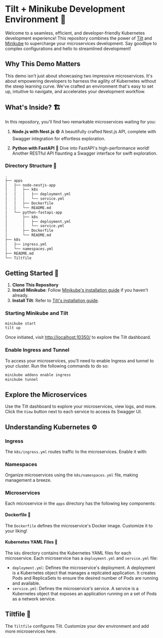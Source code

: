 # Tilt + Minikube Development Environment 🚀

Welcome to a seamless, efficient, and developer-friendly Kubernetes development experience! This repository combines the power of [Tilt](https://tilt.dev/) and [Minikube](https://minikube.sigs.k8s.io/) to supercharge your microservices development. Say goodbye to complex configurations and hello to streamlined development!

## Why This Demo Matters

This demo isn't just about showcasing two impressive microservices. It's about empowering developers to harness the agility of Kubernetes without the steep learning curve. We've crafted an environment that's easy to set up, intuitive to navigate, and accelerates your development workflow.

## What's Inside? 🏗️

In this repository, you'll find two remarkable microservices waiting for you:

1. **Node.js with Nest.js** 🟢
   A beautifully crafted Nest.js API, complete with Swagger integration for effortless exploration.

2. **Python with FastAPI** 🐍
   Dive into FastAPI's high-performance world! Another RESTful API flaunting a Swagger interface for swift exploration.

### Directory Structure 📁

```txt
.
├── apps
│   ├── node-nestjs-app
│   │   ├── k8s
│   │   │   ├── deployment.yml
│   │   │   └── service.yml
│   │   ├── Dockerfile
│   │   └── README.md
│   └── python-fastapi-app
│       ├── k8s
│       │   ├── deployment.yml
│       │   └── service.yml
│       ├── Dockerfile
│       └── README.md
├── k8s
│   ├── ingress.yml
│   └── namespaces.yml
├── README.md
└── Tiltfile
```

## Getting Started 🚦

1. **Clone This Repository**
2. **Install Minikube**: Follow [Minikube's installation guide](https://minikube.sigs.k8s.io/docs/start/) if you haven't already.
3. **Install Tilt**: Refer to [Tilt's installation guide](https://docs.tilt.dev/install.html).

### Starting Minikube and Tilt

```sh
minikube start
tilt up
```

Once initiated, visit [http://localhost:10350/](http://localhost:10350/) to explore the Tilt dashboard.

### Enable Ingress and Tunnel

To access your microservices, you'll need to enable Ingress and tunnel to your cluster. Run the following commands to do so:

```sh
minikube addons enable ingress
minikube tunnel
```

## Explore the Microservices

Use the Tilt dashboard to explore your microservices, view logs, and more. Click the `View` button next to each service to access its Swagger UI.

## Understanding Kubernetes ⚙️

### Ingress

The `k8s/ingress.yml` routes traffic to the microservices. Enable it with:

### Namespaces

Organize microservices using the `k8s/namespaces.yml` file, making management a breeze.

### Microservices

Each microservice in the `apps` directory has the following key components:

#### Dockerfile 🐳

The `Dockerfile` defines the microservice's Docker image. Customize it to your liking!

#### Kubernetes YAML Files 📄

The `k8s` directory contains the Kubernetes YAML files for each microservice. Each microservice has a `deployment.yml` and `service.yml` file:

- `deployment.yml`: Defines the microservice's deployment. A deployment is a Kubernetes object that manages a replicated application. It creates Pods and ReplicaSets to ensure the desired number of Pods are running and available.
- `service.yml`: Defines the microservice's service. A service is a Kubernetes object that exposes an application running on a set of Pods as a network service.

## Tiltfile 📜

The `Tiltfile` configures Tilt. Customize your dev environment and add more microservices here.
